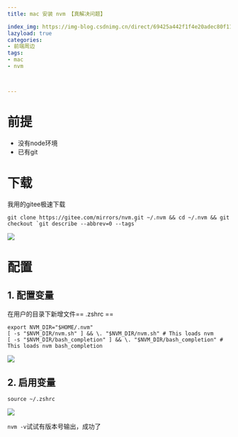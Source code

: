 ```yaml
---
title: mac 安装 nvm 【真解决问题】

index_img: https://img-blog.csdnimg.cn/direct/69425a442f1f4e20adec80f1114ab866.png
lazyload: true
categories:
- 前端周边
tags:
- mac
- nvm



---
```












# 前提
- 没有node环境
- 已有git


# 下载
我用的gitee极速下载
```
git clone https://gitee.com/mirrors/nvm.git ~/.nvm && cd ~/.nvm && git checkout `git describe --abbrev=0 --tags`
```
![](https://img-blog.csdnimg.cn/direct/69425a442f1f4e20adec80f1114ab866.png)


# 配置
## 1. 配置变量
在用户的目录下新增文件== .zshrc ==
```
export NVM_DIR="$HOME/.nvm" 
[ -s "$NVM_DIR/nvm.sh" ] && \. "$NVM_DIR/nvm.sh" # This loads nvm 
[ -s "$NVM_DIR/bash_completion" ] && \. "$NVM_DIR/bash_completion" # This loads nvm bash_completion
```
![](https://img-blog.csdnimg.cn/direct/d6b71ca01df241828cec56508c513243.png)

## 2. 启用变量
```
source ~/.zshrc
```
![](https://img-blog.csdnimg.cn/direct/d8e800ed03ff49868f2380df11a4a24b.png)


`nvm -v`试试有版本号输出，成功了

